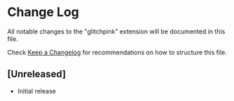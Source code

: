 # Change Log

All notable changes to the "glitchpink" extension will be documented in this file.

Check [Keep a Changelog](http://keepachangelog.com/) for recommendations on how to structure this file.

## [Unreleased]

- Initial release
